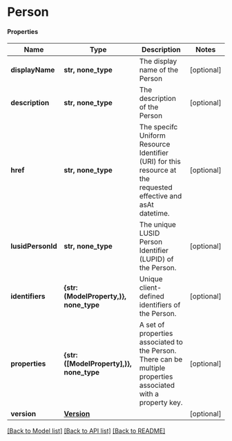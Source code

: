 # Person

#### Properties
Name | Type | Description | Notes
------------ | ------------- | ------------- | -------------
**displayName** | **str, none_type** | The display name of the Person | [optional] 
**description** | **str, none_type** | The description of the Person | [optional] 
**href** | **str, none_type** | The specifc Uniform Resource Identifier (URI) for this resource at the requested effective and asAt datetime. | [optional] 
**lusidPersonId** | **str, none_type** | The unique LUSID Person Identifier (LUPID) of the Person. | [optional] 
**identifiers** | **{str: (ModelProperty,)}, none_type** | Unique client-defined identifiers of the Person. | [optional] 
**properties** | **{str: ([ModelProperty],)}, none_type** | A set of properties associated to the Person. There can be multiple properties associated with a property key. | [optional] 
**version** | [**Version**](Version.md) |  | [optional] 

[[Back to Model list]](../README.md#documentation-for-models) [[Back to API list]](../README.md#documentation-for-api-endpoints) [[Back to README]](../README.md)

